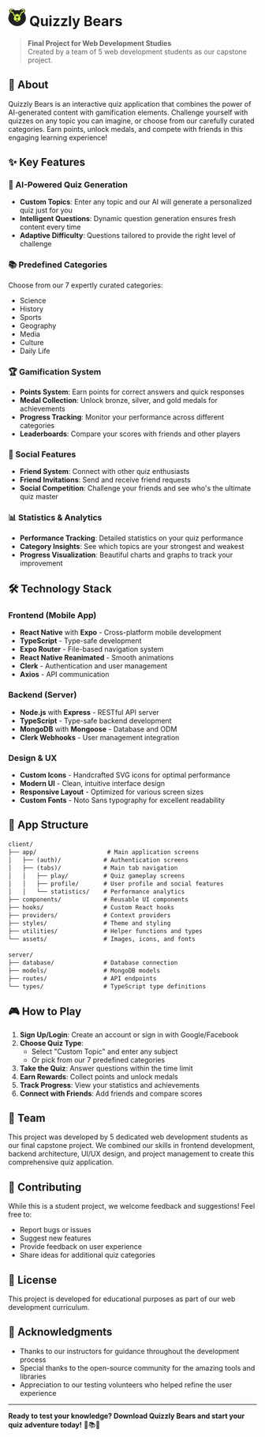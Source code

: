 # <img src="client/assets/images/icon.png" alt="Quizzly Bears" width="36" height="36"> Quizzly Bears

> **Final Project for Web Development Studies**  
> Created by a team of 5 web development students as our capstone project.

## 📱 About

Quizzly Bears is an interactive quiz application that combines the power of AI-generated content with gamification elements. Challenge yourself with quizzes on any topic you can imagine, or choose from our carefully curated categories. Earn points, unlock medals, and compete with friends in this engaging learning experience!

## ✨ Key Features

### 🤖 AI-Powered Quiz Generation

- **Custom Topics**: Enter any topic and our AI will generate a personalized quiz just for you
- **Intelligent Questions**: Dynamic question generation ensures fresh content every time
- **Adaptive Difficulty**: Questions tailored to provide the right level of challenge

### 📚 Predefined Categories

Choose from our 7 expertly curated categories:

- Science
- History
- Sports
- Geography
- Media
- Culture
- Daily Life

### 🏆 Gamification System

- **Points System**: Earn points for correct answers and quick responses
- **Medal Collection**: Unlock bronze, silver, and gold medals for achievements
- **Progress Tracking**: Monitor your performance across different categories
- **Leaderboards**: Compare your scores with friends and other players

### 👥 Social Features

- **Friend System**: Connect with other quiz enthusiasts
- **Friend Invitations**: Send and receive friend requests
- **Social Competition**: Challenge your friends and see who's the ultimate quiz master

### 📊 Statistics & Analytics

- **Performance Tracking**: Detailed statistics on your quiz performance
- **Category Insights**: See which topics are your strongest and weakest
- **Progress Visualization**: Beautiful charts and graphs to track your improvement

## 🛠️ Technology Stack

### Frontend (Mobile App)

- **React Native** with **Expo** - Cross-platform mobile development
- **TypeScript** - Type-safe development
- **Expo Router** - File-based navigation system
- **React Native Reanimated** - Smooth animations
- **Clerk** - Authentication and user management
- **Axios** - API communication

### Backend (Server)

- **Node.js** with **Express** - RESTful API server
- **TypeScript** - Type-safe backend development
- **MongoDB** with **Mongoose** - Database and ODM
- **Clerk Webhooks** - User management integration

### Design & UX

- **Custom Icons** - Handcrafted SVG icons for optimal performance
- **Modern UI** - Clean, intuitive interface design
- **Responsive Layout** - Optimized for various screen sizes
- **Custom Fonts** - Noto Sans typography for excellent readability

<!-- ## 🚀 Getting Started

### Prerequisites
- Node.js (v18 or higher)
- npm or yarn
- Expo CLI
- MongoDB instance
- Clerk account for authentication

### Installation

1. **Clone the repository**
   ```bash
   git clone <repository-url>
   cd quizzly-bears
   ```

2. **Install dependencies**
   ```bash
   # Install client dependencies
   cd client
   npm install

   # Install server dependencies
   cd ../server
   npm install
   ```

3. **Environment Setup**

   Create `.env` files in both client and server directories with necessary environment variables:

   **Client (.env)**
   ```
   EXPO_PUBLIC_CLERK_PUBLISHABLE_KEY=your_clerk_key
   EXPO_PUBLIC_API_URL=your_api_url
   ```

   **Server (.env)**
   ```
   MONGODB_URI=your_mongodb_connection_string
   CLERK_SECRET_KEY=your_clerk_secret_key
   CLERK_WEBHOOK_SECRET=your_webhook_secret
   ```

4. **Start the development servers**
   ```bash
   # Start the backend server
   cd server
   npm run go

   # In a new terminal, start the mobile app
   cd client
   npm start
   ```

5. **Run on your device**
   - Scan the QR code with Expo Go app (Android/iOS)
   - Or run `npm run android` / `npm run ios` for simulators -->

## 📱 App Structure

```
client/
├── app/                    # Main application screens
│   ├── (auth)/            # Authentication screens
│   ├── (tabs)/            # Main tab navigation
│   │   ├── play/          # Quiz gameplay screens
│   │   ├── profile/       # User profile and social features
│   │   └── statistics/    # Performance analytics
├── components/            # Reusable UI components
├── hooks/                 # Custom React hooks
├── providers/             # Context providers
├── styles/                # Theme and styling
├── utilities/             # Helper functions and types
└── assets/                # Images, icons, and fonts

server/
├── database/              # Database connection
├── models/                # MongoDB models
├── routes/                # API endpoints
└── types/                 # TypeScript type definitions
```

## 🎮 How to Play

1. **Sign Up/Login**: Create an account or sign in with Google/Facebook
2. **Choose Quiz Type**:
   - Select "Custom Topic" and enter any subject
   - Or pick from our 7 predefined categories
3. **Take the Quiz**: Answer questions within the time limit
4. **Earn Rewards**: Collect points and unlock medals
5. **Track Progress**: View your statistics and achievements
6. **Connect with Friends**: Add friends and compare scores

<!-- ## 🏅 Achievement System

- **Bronze Medal**: Complete your first quiz
- **Silver Medal**: Score 80% or higher on any quiz
- **Gold Medal**: Achieve perfect scores and maintain streaks
- **Category Master**: Excel in specific subject areas
- **Speed Demon**: Answer questions quickly and accurately -->

## 👥 Team

This project was developed by 5 dedicated web development students as our final capstone project. We combined our skills in frontend development, backend architecture, UI/UX design, and project management to create this comprehensive quiz application.

## 🤝 Contributing

While this is a student project, we welcome feedback and suggestions! Feel free to:

- Report bugs or issues
- Suggest new features
- Provide feedback on user experience
- Share ideas for additional quiz categories

## 📄 License

This project is developed for educational purposes as part of our web development curriculum.

## 🙏 Acknowledgments

- Thanks to our instructors for guidance throughout the development process
- Special thanks to the open-source community for the amazing tools and libraries
- Appreciation to our testing volunteers who helped refine the user experience

---

**Ready to test your knowledge? Download Quizzly Bears and start your quiz adventure today!** 🐻📚✨
